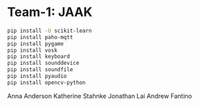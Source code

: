 # Team-1: JAAK

```bash
pip install -U scikit-learn
pip install paho-mqtt
pip install pygame
pip install vosk 
pip install keyboard
pip install sounddevice 
pip install soundfile
pip install pyaudio
pip install opencv-python
```

Anna Anderson
Katherine Stahnke
Jonathan Lai
Andrew Fantino
